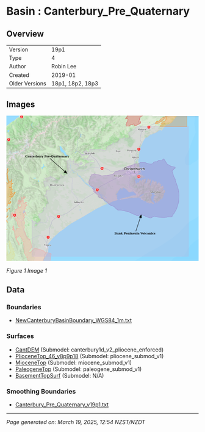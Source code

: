 # Basin : Canterbury_Pre_Quaternary

## Overview
|         |                     |
|---------|---------------------|
| Version | 19p1           |
| Type    | 4        |
| Author  | Robin Lee            |
| Created | 2019-01           |
| Older Versions | 18p1, 18p2, 18p3 |


## Images
![](../images/basins/canterbury_region.png)

*Figure 1 Image 1*


## Data
### Boundaries
- [NewCanterburyBasinBoundary_WGS84_1m.txt](../../velocity_modelling/Data/Boundaries/NewCanterburyBasinBoundary_WGS84_1m.txt)

### Surfaces
- [CantDEM](../../velocity_modelling/Data/DEM/CantDEM.in) (Submodel: canterbury1d_v2_pliocene_enforced)
- [PlioceneTop_46_v8p9p18](../../velocity_modelling/Data/Canterbury_Basin/Pre_Quaternary/Pliocene_46_v8p9p18.in) (Submodel: pliocene_submod_v1)
- [MioceneTop](../../velocity_modelling/Data/Canterbury_Basin/Pre_Quaternary/MioceneTop.in) (Submodel: miocene_submod_v1)
- [PaleogeneTop](../../velocity_modelling/Data/Canterbury_Basin/Pre_Quaternary/PaleogeneTop.in) (Submodel: paleogene_submod_v1)
- [BasementTopSurf](../../velocity_modelling/Data/Canterbury_Basin/Quaternary/BasementTop.in) (Submodel: N/A)

### Smoothing Boundaries
- [Canterbury_Pre_Quaternary_v19p1.txt](../../velocity_modelling/Data/Boundaries/Smoothing/Canterbury_Pre_Quaternary_v19p1.txt)

---
*Page generated on: March 19, 2025, 12:54 NZST/NZDT*

